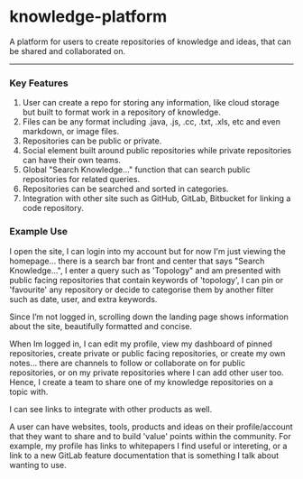 # knowledge-platform

A platform for users to create repositories of knowledge and ideas, that can be shared and collaborated on.

---

### Key Features

1. User can create a repo for storing any information, like cloud storage but built to format work in a repository of knowledge.
2. Files can be any format including .java, .js, .cc, .txt, .xls, etc and even markdown, or image files.
3. Repositories can be public or private.
4. Social element built around public repositories while private repositories can have their own teams.
5. Global "Search Knowledge..." function that can search public repositories for related queries.
6. Repositories can be searched and sorted in categories.
7. Integration with other site such as GitHub, GitLab, Bitbucket for linking a code repository.

### Example Use

I open the site, I can login into my account but for now I'm just viewing the homepage… there is a search bar front and center that says "Search Knowledge...", I enter a query such as 'Topology" and am presented with public facing repositories that contain keywords of 'topology', I can pin or 'favourite' any repository or decide to categorise them by another filter such as date, user, and extra keywords.

Since I’m not logged in, scrolling down the landing page shows information about the site, beautifully formatted and concise.

When Im logged in, I can edit my profile, view my dashboard of pinned repositories, create private or public facing repositories, or create my own notes… there are channels to follow or collaborate on for public repositories, or on my private repositories where I can add other user too. Hence, I create a team to share one of my knowledge repositories on a topic with.

I can see links to integrate with other products as well.

A user can have websites, tools, products and ideas on their profile/account that they want to share and to build 'value' points within the community. For example, my profile has links to whitepapers I find useful or intereting, or a link to a new GitLab feature documentation that is something I talk about wanting to use.

